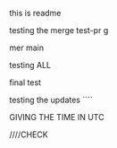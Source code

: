 this is readme

testing the merge
 test-pr
g


mer
 main

testing ALL


final test

testing the updates ````

GIVING THE TIME IN UTC

////CHECK
